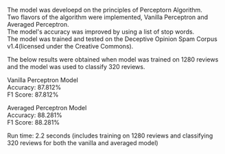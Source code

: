 The model was develoepd on the principles of Perceptorn Algorithm.<br>
Two flavors of the algorithm were implemented, Vanilla Perceptron and Averaged Perceptron.<br>
The model's accuracy was improved by using a list of stop words.<br> 
The model was trained and tested on the Deceptive Opinion Spam Corpus v1.4(licensed under the Creative Commons).<br>

The below results were obtained when model was trained on 1280 reviews and the model was used to classify 320 reviews.<br>

Vanilla Perceptron Model <br>
Accuracy: 87.812%<br>
F1 Score: 87.812% <br>

Averaged Perceptron Model<br>
Accuracy: 88.281%<br>
F1 Score: 88.281%<br>

Run time: 2.2 seconds (includes training on 1280 reviews and classifying 320 reviews for both the vanilla and averaged model) 
